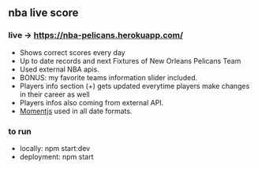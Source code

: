
## nba live score 
### live -> https://nba-pelicans.herokuapp.com/
- Shows correct scores every day 
- Up to date records and next Fixtures of New Orleans Pelicans Team
- Used external NBA apis.
- BONUS: my favorite teams information slider included.
- Players info section (+) gets updated everytime players make changes in their career as well
- Players infos also coming from external API.
- [Momentjs](https://momentjs.com/) used in all date formats.

### to run
- locally: npm start:dev
- deployment: npm start



